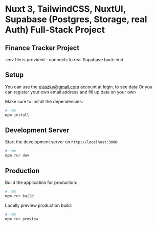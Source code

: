 # Nuxt 3, TailwindCSS, NuxtUI, Supabase (Postgres, Storage, real Auth) Full-Stack Project

## Finance Tracker Project

.env file is provided - connects to real Supabase back-end

## Setup

You can use the olaszky@gmail.com account at login, to see data
Or you can register your own email address and fill up data on your own

Make sure to install the dependencies:

```bash
# npm
npm install

```

## Development Server

Start the development server on `http://localhost:3000`:

```bash
# npm
npm run dev

```

## Production

Build the application for production:

```bash
# npm
npm run build

```

Locally preview production build:

```bash
# npm
npm run preview

```
